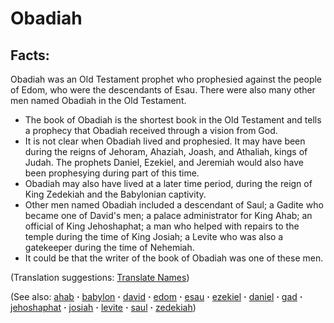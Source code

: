 # Obadiah #

## Facts: ##

Obadiah was an Old Testament prophet who prophesied against the people of Edom, who were the descendants of Esau. There were also many other men named Obadiah in the Old Testament.

* The book of Obadiah is the shortest book in the Old Testament and tells a prophecy that Obadiah received through a vision from God.
* It is not clear when Obadiah lived and prophesied. It may have been during the reigns of Jehoram, Ahaziah, Joash, and Athaliah, kings of Judah. The prophets Daniel, Ezekiel, and Jeremiah would also have been prophesying during part of this time.
* Obadiah may also have lived at a later time period, during the reign of King Zedekiah and the Babylonian captivity. 
* Other men named Obadiah included a descendant of Saul; a Gadite who became one of David's men; a palace administrator for King Ahab; an official of King Jehoshaphat; a man who helped with repairs to the temple during the time of King Josiah; a Levite who was also a gatekeeper during the time of Nehemiah.
* It could be that the writer of the book of Obadiah was one of these men.

(Translation suggestions: [Translate Names](https://git.door43.org/Door43/en-ta-translate-vol1/src/master/content/translate_names.md))

(See also: [ahab](../other/ahab.md) **·** [babylon](../other/babylon.md) **·** [david](../other/david.md) **·** [edom](../other/edom.md) **·** [esau](../other/esau.md) **·** [ezekiel](../other/ezekiel.md) **·** [daniel](../other/daniel.md) **·** [gad](../other/gad.md) **·** [jehoshaphat](../other/jehoshaphat.md) **·** [josiah](../other/josiah.md) **·** [levite](../other/levite.md) **·** [saul](../other/saul.md) **·** [zedekiah](../other/zedekiah.md))

